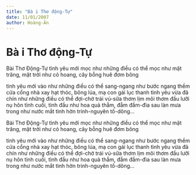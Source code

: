 ```yaml
---
title: "Bà i Thơ động-Tự"
date: 11/01/2007
author: Hoàng-Ân
---
```


# Bà i Thơ động-Tự

Bài Thơ Động-Tự
tình yêu mới mọc
như những điều có thể mọc
       như mặt trăng,
       mặt trời
như cỏ hoang, cây bỗng huê đơm bông

tình yêu mới vào
như những điều có thể sang-ngang
       như bước ngang thềm cửa
       cổng nhà xay
       hạt thóc, bông lúa, mạ con gái
                                   lục thanh
tình yêu vừa đã chín
như những điều có thể đợi-chờ
trái vú-sữa thơm
lịm môi thơm đầu lưỡi
nụ hôn tình cuối, tình đầu
        như hoa quả thẫm, đẫm đầm-đìa
        sau làn mưa trong như
        nước mắt tình hờn
        trinh-nguyên
        tố-dông...

Bài Thơ Động-Tự
tình yêu mới mọc
như những điều có thể mọc
       như mặt trăng,
       mặt trời
như cỏ hoang, cây bỗng huê đơm bông

tình yêu mới vào
như những điều có thể sang-ngang
       như bước ngang thềm cửa
       cổng nhà xay
       hạt thóc, bông lúa, mạ con gái
                                   lục thanh
tình yêu vừa đã chín
như những điều có thể đợi-chờ
trái vú-sữa thơm
lịm môi thơm đầu lưỡi
nụ hôn tình cuối, tình đầu
        như hoa quả thẫm, đẫm đầm-đìa
        sau làn mưa trong như
        nước mắt tình hờn
        trinh-nguyên
        tố-dông...
